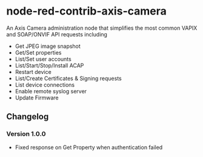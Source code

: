 # node-red-contrib-axis-camera
An Axis Camera administration node that simplifies the most common VAPIX and SOAP/ONVIF API requests including
* Get JPEG image snapshot
* Get/Set properties
* List/Set user accounts
* List/Start/Stop/Install ACAP
* Restart device
* List/Create Certificates & Signing requests
* List device connections
* Enable remote syslog server
* Update Firmware

## Changelog
### Version 1.0.0
* Fixed response on Get Property when authentication failed
